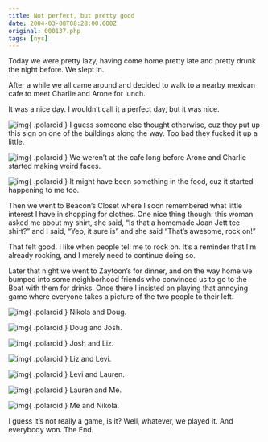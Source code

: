 ```yaml
---
title: Not perfect, but pretty good
date: 2004-03-08T08:28:00.000Z
original: 000137.php
tags: [nyc]
---
```


Today we were pretty lazy, having come home pretty late and pretty drunk the night before. We slept in.

After a while we all came around and decided to walk to a nearby mexican cafe to meet Charlie and Arone for lunch.

It was a nice day. I wouldn’t call it a perfect day, but it was nice.

![img](./perfect.jpg){ .polaroid }
I guess someone else thought otherwise, cuz they put up this sign on one of the buildings along the way. Too bad they fucked it up a little.

![img](./charlie-arone.jpg){ .polaroid }
We weren’t at the cafe long before Arone and Charlie started making weird faces.

![img](./pascal-charlie.jpg){ .polaroid }
It might have been something in the food, cuz it started happening to me too.

Then we went to Beacon’s Closet where I soon remembered what little interest I have in shopping for clothes. One nice thing though: this woman asked me about my shirt, she said, “Is that a homemade Joan Jett tee shirt?” and I said, “Yep, it sure is” and she said “That’s awesome, rock on!”

That felt good. I like when people tell me to rock on. It’s a reminder that I’m already rocking, and I merely need to continue doing so.

Later that night we went to Zaytoon’s for dinner, and on the way home we bumped into some neighborhood friends who convinced us to go to the Boat with them for drinks. Once there I insisted on playing that annoying game where everyone takes a picture of the two people to their left.

![img](./nikola-doug.jpg){ .polaroid }
Nikola and Doug.

![img](./doug-josh.jpg){ .polaroid }
Doug and Josh.

![img](./josh-liz.jpg){ .polaroid }
Josh and Liz.

![img](./liz-levi.jpg){ .polaroid }
Liz and Levi.

![img](./levi-lauren.jpg){ .polaroid }
Levi and Lauren.

![img](./lauren-pascal.jpg){ .polaroid }
Lauren and Me.

![img](./pascal-nikola.jpg){ .polaroid }
Me and Nikola.

I guess it’s not really a game, is it? Well, whatever, we played it. And everybody won. The End.
